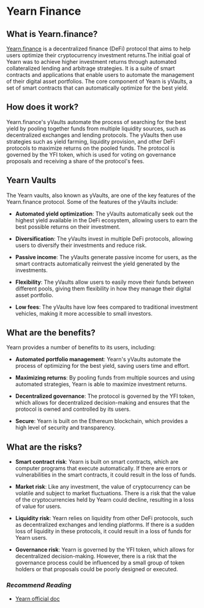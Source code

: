 # Yearn Finance

## What is Yearn.finance?

[Yearn.finance](https://yearn.finance) is a decentralized finance (DeFi) protocol that aims to help users optimize their cryptocurrency investment returns.The initial goal of Yearn was to achieve higher investment returns through automated collateralized lending and arbitrage strategies. It is a suite of smart contracts and applications that enable users to automate the management of their digital asset portfolios. The core component of Yearn is yVaults, a set of smart contracts that can automatically optimize for the best yield.

## How does it work?

Yearn.finance's yVaults automate the process of searching for the best yield by pooling together funds from multiple liquidity sources, such as decentralized exchanges and lending protocols. The yVaults then use strategies such as yield farming, liquidity provision, and other DeFi protocols to maximize returns on the pooled funds. The protocol is governed by the YFI token, which is used for voting on governance proposals and receiving a share of the protocol's fees.

## Yearn Vaults

The Yearn vaults, also known as yVaults, are one of the key features of the Yearn.finance protocol. Some of the features of the yVaults include:

- **Automated yield optimization**: The yVaults automatically seek out the highest yield available in the DeFi ecosystem, allowing users to earn the best possible returns on their investment.

- **Diversification**: The yVaults invest in multiple DeFi protocols, allowing users to diversify their investments and reduce risk.

- **Passive income**: The yVaults generate passive income for users, as the smart contracts automatically reinvest the yield generated by the investments.

- **Flexibility**: The yVaults allow users to easily move their funds between different pools, giving them flexibility in how they manage their digital asset portfolio.

- **Low fees**: The yVaults have low fees compared to traditional investment vehicles, making it more accessible to small investors.

## What are the benefits?

Yearn provides a number of benefits to its users, including:

- **Automated portfolio management**: Yearn's yVaults automate the process of optimizing for the best yield, saving users time and effort.

- **Maximizing returns**: By pooling funds from multiple sources and using automated strategies, Yearn is able to maximize investment returns.

- **Decentralized governance**: The protocol is governed by the YFI token, which allows for decentralized decision-making and ensures that the protocol is owned and controlled by its users.

- **Secure**: Yearn is built on the Ethereum blockchain, which provides a high level of security and transparency.

## What are the risks?

- **Smart contract risk**: Yearn is built on smart contracts, which are computer programs that execute automatically. If there are errors or vulnerabilities in the smart contracts, it could result in the loss of funds.

- **Market risk**: Like any investment, the value of cryptocurrency can be volatile and subject to market fluctuations. There is a risk that the value of the cryptocurrencies held by Yearn could decline, resulting in a loss of value for users.

- **Liquidity risk**: Yearn relies on liquidity from other DeFi protocols, such as decentralized exchanges and lending platforms. If there is a sudden loss of liquidity in these protocols, it could result in a loss of funds for Yearn users.

- **Governance risk**: Yearn is governed by the YFI token, which allows for decentralized decision-making. However, there is a risk that the governance process could be influenced by a small group of token holders or that proposals could be poorly designed or executed.

### *Recommend Reading*

- [Yearn official doc](https://docs.yearn.finance)